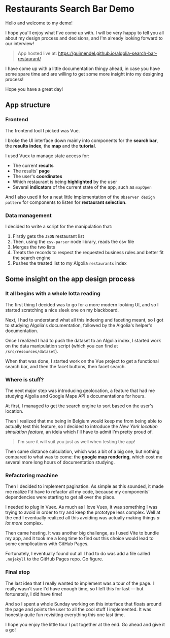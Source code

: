# Restaurants Search Bar Demo
Hello and welcome to my demo!

I hope you'll enjoy what I've come up with. I will be very happy to tell you all about my design process and decisions, and I'm already looking forward to our interview!

> App hosted live at: https://guimendel.github.io/algolia-search-bar-restaurant/

I have come up with a little documentation thingy ahead, in case you have some spare time and are willing to get some more insight into my designing process!

Hope you have a great day!

## App structure

### Frontend
The frontend tool I picked was Vue.

I broke the UI interface down mainly into components for the **search bar**, the **results index**, the **map** and the **tutorial**.

I used Vuex to manage state access for:
 - The current **results**
 - The results' **page**
 - The user's **coordinates**
 - Which restaurant is being **highlighted** by the user
 - Several **indicators** of the current state of the app, such as `mapOpen`

And I also used it for a neat little implementation of the `Observer design pattern` for components to listen for **restaurant selection**.

### Data management
I decided to write a script for the manipulation that:

 1. Firstly gets the `JSON` restaurant list
 2. Then, using the `csv-parser` node library, reads the csv file
 3. Merges the two lists
 4. Treats the records to respect the requested business rules and better fit the search engine
 5. Pushes the treated list to my Algolia `restaurants` index

## Some insight on the app design process

### It all begins with a whole lotta reading

The first thing I decided was to go for a more modern looking UI, and so I started scratching a nice sleek one on my blackboard.

Next, I had to understand what all this indexing and faceting meant, so I got to studying Algolia's documentation, followed by the Algolia's helper's documentation.

Once I realized I had to push the dataset to an Algolia index, I started work on the data manipulation script (which you can find at `/src/resources/dataset`).

When that was done, I started work on the Vue project to get a functional search bar, and then the facet buttons, then facet search.

### Where is stuff?

The next major step was introducing geolocation, a feature that had me studying Algolia and Google Maps API's documentations for hours.

At first, I managed to get the search engine to sort based on the user's location.

Then I realized that me being in Belgium would keep me from being able to actually test this feature, so I decided to introduce the *New York location simulation feature*, an ideia which I'll have to admit I'm pretty proud of.
> I'm sure it will suit you just as well when testing the app!

Then came distance calculation, which was a bit of a big one, but nothing compared to what was to come:  the **google map rendering**, which cost me several more long hours of documentation studying.

### Refactoring machine

Then I decided to implement pagination. As simple as this sounded, it made me realize I'd have to refactor all my code, because my components' dependencies were starting to get all over the place.

I needed to plug in Vuex. As much as I love Vuex, it was something I was trying to avoid in order to try and keep the prototype less complex. Well at the end I eventually realized all this avoiding was actually making things *a lot more* complex.

Then came hosting. It was another big challenge, as I used Vite to bundle my app, and it took me a long time to find out this choice would lead to some complications with GitHub Pages.

Fortunately, I eventually found out all I had to do was add a file called `.nojekyll` to the GitHub Pages repo. Go figure.

### Final stop

The last idea that I really wanted to implement was a tour of the page. I really wasn't sure I'd have enough time, so I left this for last — but fortunately, I did have time!

And so I spent a whole Sunday working on this interface that floats around the page and points the user to all the cool stuff I implemented. It was honestly quite fun revisiting everything this one last time.

I hope you enjoy the little tour I put together at the end. Go ahead and give it a go!